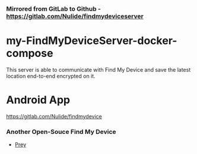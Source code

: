 ### Mirrored from GitLab to Github - https://gitlab.com/Nulide/findmydeviceserver

# my-FindMyDeviceServer-docker-compose
This server is able to communicate with Find My Device and save the latest location end-to-end encrypted on it.

# Android App
https://gitlab.com/Nulide/findmydevice

### Another Open-Souce Find My Device

- [Prey](https://www.linuxbabe.com/ubuntu/prey-ubuntu-16-04-17-04)
